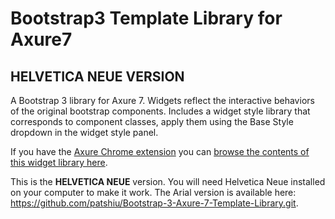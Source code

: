 Bootstrap3 Template Library for Axure7
====================================
HELVETICA NEUE VERSION
--------------

A Bootstrap 3 library for Axure 7. Widgets reflect the interactive behaviors of the original bootstrap components. Includes a widget style library that corresponds to component classes, apply them using the Base Style dropdown in the widget style panel. 

If you have the <a href="https://chrome.google.com/webstore/detail/axure-rp-extension-for-ch/dogkpdfcklifaemcdfbildhcofnopogp?hl=en-US" target="_blank">Axure Chrome extension</a> you can <a href="http://patshiu.com/bootstrap-3-axure-7-template-library">browse the contents of this widget library here</a>.

This is the **HELVETICA NEUE** version. You will need Helvetica Neue installed on your computer to make it work. The Arial version is available here: <a href="https://github.com/patshiu/Bootstrap-3-Axure-7-Template-Library-Arial.git">https://github.com/patshiu/Bootstrap-3-Axure-7-Template-Library.git</a>.